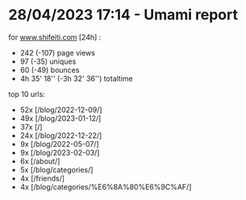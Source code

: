 # 28/04/2023 17:14 - Umami report
for www.shifeiti.com [24h] :

 - 242 (-107) page views
 - 97 (-35) uniques
 - 60 (-49) bounces
 - 4h 35' 18'' (-3h 32' 36'') totaltime


top 10 urls:
 - 52x [/blog/2022-12-09/]
 - 49x [/blog/2023-01-12/]
 - 37x [/]
 - 24x [/blog/2022-12-22/]
 - 9x [/blog/2022-05-07/]
 - 9x [/blog/2023-02-03/]
 - 6x [/about/]
 - 5x [/blog/categories/]
 - 4x [/friends/]
 - 4x [/blog/categories/%E6%8A%80%E6%9C%AF/]



